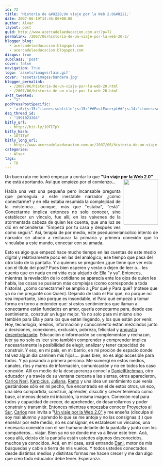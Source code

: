 ```yaml
---
id: 72
title: 'Historia de &#8220;Un viaje por la Web 2.0&#8221;'
date: 2007-06-19T14:46:00+00:00
author: Alvar
layout: post
guid: http://www.acercadelaeducacion.com.ar/?p=72
permalink: /2007/06/historia-de-un-viaje-por-la-web-20-2/
blogger_blog:
  - acercadelaeducacion.blogspot.com
  - acercadelaeducacion.blogspot.com
disqus: true
subclass: 'post'
cover: false
navigation: True
logo: 'assets/images/lain.gif'
cover: 'assets/images/bandera.jpg'
blogger_permalink:
  - /2007/06/historia-de-un-viaje-por-la-web-20.html
  - /2007/06/historia-de-un-viaje-por-la-web-20.html
aktt_tweeted:
  - "1"
podPressPostSpecific:
  - 'a:6:{s:15:"itunes:subtitle";s:15:"##PostExcerpt##";s:14:"itunes:summary";s:15:"##PostExcerpt##";s:15:"itunes:keywords";s:17:"##WordPressCats##";s:13:"itunes:author";s:10:"##Global##";s:15:"itunes:explicit";s:7:"Default";s:12:"itunes:block";s:7:"Default";}'
dsq_thread_id:
  - "1991023204"
bitly_url:
  - http://bit.ly/1OTITpY
bitly_hash:
  - 1OTITpY
bitly_long_url:
  - http://www.acercadelaeducacion.com.ar/2007/06/historia-de-un-viaje-por-la-web-20-2/
categories:
  - Alvar
tags:
  - TD	
---
```


Un buen rato me tomó empezar a contar lo que  <strong>"Un viaje por la Web 2.0" </strong>me está aportando. Así que empiezo por el comienzo...
<a href="http://tangotrio.blogspot.com/"><img src="http://bp2.blogger.com/__nXGIkfFhOQ/RfwyJM_0U7I/AAAAAAAAABg/_mRangGz3mQ/s1600/IMG_32361.jpg" style="margin: 0pt 0pt 10px 10px; float: right; cursor: pointer; width: 113px; height: 150px" border="0" /></a>

<p style="text-align: justify">Había una vez una pequeña pero incansable pregunta que perseguía a este inestable narrador ¿cómo conectarme? y en ella estaba resumida la complejidad de la existencia... aunque, más que "estaba", "está". Conectarme implica entonces no solo conocer, sino establecer un vínculo, fue allí, en los vaivenes de la atormentada cabeza de quien les cuenta, que una luz se dió en encenderse.  "Empezá por tu casa y después ves como seguís".
Así, terapia de por medio, este pseduomelancolico intento de narrador se abocó a restaurar la primaria y primera conexión que lo vinculaba a este mundo, conectar con su amada.

Esto es algo que empezó hace mucho tiempo en las cuentas de este medio digital y relativamente poco en las del analógico, ese tiempo que pasa del otro lado de la pantalla.
Y a quienes se pregunten ¿que tiene que ver esto con el título del post? Pues bien esperen y verán o dejen de leer o... les cuento que en nada en mi vida esta alejado de Ella "y ya".
Entonces, mientras la revelación de lo cotidiano se aparecía ente los ojos de quien les habla, las cosas se pusieron más complejas (como corresponde a toda historia). ¿cómo conectarme? se amplio a ¿Por qué y Para qué? (nótese que ya no me pregunté con Quién). Dejando de lado el Por qué, no porque no sea importante, sino porque es insondable, el Para qué empezó a tomar forma en torno a entender que: si estos sentimientos que llaman a conectarme están fundados en amor, quería  conectarme para, desde ese sentimiento, construir un lugar mejor. Ya no solo para mi mismo sino también para Ella y para los que están llegando, y los que están por venir.
Hoy, tecnología, medios, información y conocimiento están mezclados junto a decisiones, conexiones, exclusión, pobreza, felicidad y <a href="http://acercadelaeducacion.blogspot.com/2007/03/construir-producir-ensear-aprender.html">angustia desentrelazante</a>. Educación e información se complementan y rechazan, leer ya no solo es leer sino también comprender y comprender implica necesariamente la posibilidad de elegir, analizar y tener capacidad de construir. Y eso, en mi país, en mi barrio, en mi proción de espacio donde tal vez algún día caminen mis hijos.... pues bien, no es algo accesible para todos. Y ya pasando a primera persona. Me sumergí en estos medios, canales, ríos y mares de información, comunicación y no en todos los caso conexión. Allí en medio de la desesperanza conocí a <a href="http://eltilodeolivos.com.ar/">DanielKirchman</a>, otro educador y a través de su ventana cercana a las sierras, otros aparecieron, <a href="http://moebius.lodigital.com/">Carlos Neri</a>, <a href="http://karpicius.com.ar/">Karpicius</a>, <a href="http://www.espacioblog.com/ciberescrituras/blog">Juliana</a>, <a href="http://ramiropol.blogspot.com/">Ramo</a> y una idea un sentimiento que venía gestándose sólo en mi pecho, fue encontrado en el de estos otros, un eco, una idea compartida, construir, aprender, discutir y crecer teniendo como base, al menos desde mi intuición, la misma imagen. Conexión real para todos y capacidad de crecer, de aprehender, de desarrollarnos y poder construir y transmitir.
Entonces mientras empezaba conocer <a href="http://prosur.ning.com/">Proyectos al Sur</a>, <a href="http://moebius.logitial.com.ar/">Carlos</a> nos invita a "<a href="http://cneri.com.ar/campus/">Un viaje por la Web 2.0"</a> y me enseña (disculpa si soy mal alumno y aprendo lo que se me antoja y no las consignas :) ) que enseñar por este medio, no es consignar, es establecer un vínculos, una necesaria conexión con el ser humano delante de la pantalla y junto con los compañeros... viajar.
Bien ya no se donde me va a llevar este tren. Acá, osea allá, detrás de la pantalla están ustedes algunos desconocidos, muchos ya conocidos. Acá, en mi casa, está entrando <a href="http://tangotrio.blogspot.com/">Dani</a>, motor de mis búsquedas y cable a tierra de mis vuelos. Y todos ustedes conectados desde distintos medios y distintas formas me hacen crecer y me dan algo que creo todo educador debe tener. Esperanza.
